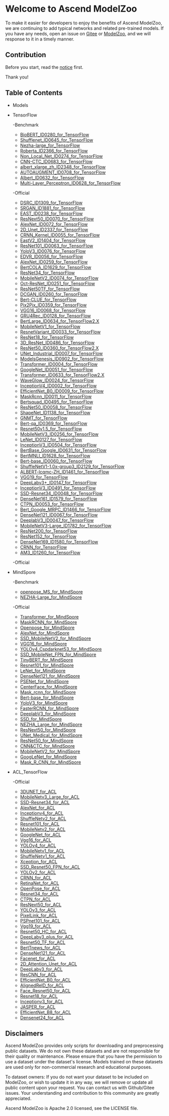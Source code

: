 # Welcome to Ascend ModelZoo

To make it easier for developers to enjoy the benefits of Ascend ModelZoo, we are continuing to add typical networks and related pre-trained models. If you have any needs, open an issue on [Gitee](https://github.com/Ascend/modelzoo/issues) or [ModelZoo](https://bbs.huaweicloud.com/forum/forum-726-1.html), and we will response to it in a timely manner.

## Contribution

Before you start, read the [notice](https://github.com/Ascend/modelzoo/blob/master/contrib/CONTRIBUTING.md) first.
 
Thank you!

## Table of Contents
- Models
- TensorFlow	
	
    -Benchmark

    - [BioBERT_ID0280_for_TensorFlow](https://github.com/Ascend/modelzoo/tree/master/built-in/TensorFlow/Benchmark/nlp/BioBERT_ID0280_for_TensorFlow/)
    - [Shufflenet_ID0645_for_TensorFlow](https://github.com/Ascend/modelzoo/tree/master/built-in/TensorFlow/Benchmark/cv/image_classification/Shufflenet_ID0645_for_TensorFlow/)
    - [Nezha-large_for_TensorFlow](https://github.com/Ascend/modelzoo/tree/master/built-in/TensorFlow/Benchmark/nlp/Nezha-large_for_TensorFlow/)
    - [Roberta_ID2366_for_TensorFlow](https://github.com/Ascend/modelzoo/tree/master/built-in/TensorFlow/Benchmark/nlp/Roberta_ID2366_for_TensorFlow/)
    - [Non_Local_Net_ID0274_for_TensorFlow](https://github.com/Ascend/modelzoo/tree/master/built-in/TensorFlow/Benchmark/cv/image_classification/Non_Local_Net_ID0274_for_TensorFlow/)
    - [CNN-CTC_ID0683_for_TensorFlow](https://github.com/Ascend/modelzoo/tree/master/built-in/TensorFlow/Benchmark/nlp/CNN-CTC_ID0683_for_TensorFlow/)
    - [albert_xlarge_zh_ID2348_for_TensorFlow](https://github.com/Ascend/modelzoo/tree/master/built-in/TensorFlow/Benchmark/nlp/albert_xlarge_zh_ID2348_for_TensorFlow/)
    - [AUTOAUGMENT_ID0708_for_TensorFlow](https://github.com/Ascend/modelzoo/tree/master/built-in/TensorFlow/Benchmark/cv/image_classification/AUTOAUGMENT_ID0708_for_TensorFlow/)
    - [Albert_ID0632_for_TensorFlow](https://github.com/Ascend/modelzoo/tree/master/built-in/TensorFlow/Benchmark/nlp/Albert_ID0632_for_TensorFlow/)
    - [Multi-Layer_Perceptron_ID0628_for_TensorFlow](https://github.com/Ascend/modelzoo/tree/master/built-in/TensorFlow/Benchmark/cv/image_classification/Multi-Layer_Perceptron_ID0628_for_TensorFlow/)


    -Official

    - [DSRC_ID1309_for_TensorFlow](https://github.com/Ascend/modelzoo/tree/master/built-in/TensorFlow/Official/cv/image_classification/DSRC_ID1309_for_TensorFlow/)
    - [SRGAN_ID1881_for_TensorFlow](https://github.com/Ascend/modelzoo/tree/master/built-in/TensorFlow/Official/cv/image_synthesis/SRGAN_ID1881_for_TensorFlow/)
    - [EAST_ID0238_for_TensorFlow](https://github.com/Ascend/modelzoo/tree/master/contrib/TensorFlow/Official/cv/east/EAST_ID0238_for_TensorFlow/)
    - [ResNext50_ID0070_for_TensorFlow](https://github.com/Ascend/modelzoo/tree/master/built-in/TensorFlow/Official/cv/image_classification/ResNext50_ID0070_for_TensorFlow/)
    - [AlexNet_ID0072_for_TensorFlow](https://github.com/Ascend/modelzoo/tree/master/built-in/TensorFlow/Official/cv/image_classification/AlexNet_ID0072_for_TensorFlow/)
    - [2D_Unet_ID2337_for_TensorFlow](https://github.com/Ascend/modelzoo/tree/master/built-in/TensorFlow/Official/cv/image_segmentation/2D_Unet_ID2337_for_TensorFlow/)
    - [CRNN_Kernel_ID0055_for_TensorFlow](https://github.com/Ascend/modelzoo/tree/master/built-in/TensorFlow/Official/cv/detection/CRNN_Kernel_ID0055_for_TensorFlow/)
    - [EastV2_ID1404_for_TensorFlow](https://github.com/Ascend/modelzoo/tree/master/built-in/TensorFlow/Official/cv/detection/EastV2_ID1404_for_TensorFlow/)
    - [ResNet101_ID0063_for_TensorFlow](https://github.com/Ascend/modelzoo/tree/master/built-in/TensorFlow/Official/cv/image_classification/ResNet101_ID0063_for_TensorFlow/)
    - [YoloV3_ID0076_for_TensorFlow](https://github.com/Ascend/modelzoo/tree/master/built-in/TensorFlow/Official/cv/detection/YoloV3_ID0076_for_TensorFlow/)
    - [EDVR_ID0056_for_TensorFlow](https://github.com/Ascend/modelzoo/tree/master/built-in/TensorFlow/Official/cv/Video_enhancement/EDVR_ID0056_for_TensorFlow/)
    - [AlexNet_ID0259_for_TensorFlow](https://github.com/Ascend/modelzoo/tree/master/built-in/TensorFlow/Official/cv/image_classification/AlexNet_ID0259_for_TensorFlow/)
    - [BertCOLA_ID1629_for_TensorFlow](https://github.com/Ascend/modelzoo/tree/master/built-in/TensorFlow/Official/nlp/BertCOLA_ID1629_for_TensorFlow/)
    - [ResNet34_for_TensorFlow](https://github.com/Ascend/modelzoo/tree/master/built-in/TensorFlow/Official/cv/image_classification/ResNet34_for_TensorFlow/)
    - [MobileNetV2_ID0074_for_TensorFlow](https://github.com/Ascend/modelzoo/tree/master/built-in/TensorFlow/Official/cv/image_classification/MobileNetV2_ID0074_for_TensorFlow/)
    - [Oct-ResNet_ID0251_for_TensorFlow](https://github.com/Ascend/modelzoo/tree/master/built-in/TensorFlow/Official/cv/image_classification/Oct-ResNet_ID0251_for_TensorFlow/)
    - [ResNet50TF_for_TensorFlow](https://github.com/Ascend/modelzoo/tree/master/built-in/TensorFlow/Official/cv/image_classification/ResNet50TF_for_TensorFlow/)
    - [DCGAN_ID0260_for_TensorFlow](https://github.com/Ascend/modelzoo/tree/master/built-in/TensorFlow/Official/cv/image_classification/DCGAN_ID0260_for_TensorFlow/)
    - [Bert-CLUE_for_TensorFlow](https://github.com/Ascend/modelzoo/tree/master/built-in/TensorFlow/Official/nlp/Bert-CLUE_for_TensorFlow/)
    - [Pix2Pix_ID0359_for_TensorFlow](https://github.com/Ascend/modelzoo/tree/master/built-in/TensorFlow/Official/cv/Image_translation/Pix2Pix_ID0359_for_TensorFlow/)
    - [VGG16_ID0068_for_TensorFlow](https://github.com/Ascend/modelzoo/tree/master/built-in/TensorFlow/Official/cv/image_classification/VGG16_ID0068_for_TensorFlow/)
    - [GRU4Rec_ID0128_for_TensorFlow](https://github.com/Ascend/modelzoo/tree/master/built-in/TensorFlow/Official/nlp/GRU4Rec_ID0128_for_TensorFlow/)
    - [BertLarge_ID0634_for_TensorFlow2.X](https://github.com/Ascend/modelzoo/tree/master/built-in/TensorFlow/Official/nlp/BertLarge_ID0634_for_TensorFlow2.X/)
    - [MobileNetV1_for_TensorFlow](https://github.com/Ascend/modelzoo/tree/master/built-in/TensorFlow/Official/cv/image_classification/MobileNetV1_for_TensorFlow/)
    - [ResnetVariant_ID0033_for_TensorFlow](https://github.com/Ascend/modelzoo/tree/master/built-in/TensorFlow/Official/cv/image_classification/ResnetVariant_ID0033_for_TensorFlow/)
    - [ResNet18_for_TensorFlow](https://github.com/Ascend/modelzoo/tree/master/built-in/TensorFlow/Official/cv/image_classification/ResNet18_for_TensorFlow/)
    - [3D_ResNet_ID0486_for_TensorFlow](https://github.com/Ascend/modelzoo/tree/master/built-in/TensorFlow/Official/cv/image_classification/3D_ResNet_ID0486_for_TensorFlow/)
    - [ResNet50_ID0360_for_TensorFlow2.X](https://github.com/Ascend/modelzoo/tree/master/built-in/TensorFlow/Official/cv/image_classification/ResNet50_ID0360_for_TensorFlow2.X/)
    - [UNet_Industrial_ID0007_for_TensorFlow](https://github.com/Ascend/modelzoo/tree/master/built-in/TensorFlow/Official/cv/image_segmentation/UNet_Industrial_ID0007_for_TensorFlow/)
    - [ModelsGenesis_ID0902_for_TensorFlow](https://github.com/Ascend/modelzoo/tree/master/built-in/TensorFlow/Official/cv/image_segmentation/ModelsGenesis_ID0902_for_TensorFlow/)
    - [Transformer_ID0004_for_TensorFlow](https://github.com/Ascend/modelzoo/tree/master/built-in/TensorFlow/Official/nlp/Transformer_ID0004_for_TensorFlow/)
    - [GoogleNet_ID0051_for_TensorFlow](https://github.com/Ascend/modelzoo/tree/master/built-in/TensorFlow/Official/cv/image_classification/GoogleNet_ID0051_for_TensorFlow/)
    - [Transformer_ID0633_for_TensorFlow2.X](https://github.com/Ascend/modelzoo/tree/master/built-in/TensorFlow/Official/nlp/Transformer_ID0633_for_TensorFlow2.X/)
    - [WaveGlow_ID0024_for_TensorFlow](https://github.com/Ascend/modelzoo/tree/master/built-in/TensorFlow/Official/audio/WaveGlow_ID0024_for_TensorFlow/)
    - [InceptionV4_ID0002_for_TensorFlow](https://github.com/Ascend/modelzoo/tree/master/built-in/TensorFlow/Official/cv/image_classification/InceptionV4_ID0002_for_TensorFlow/)
    - [EfficientNet_B0_ID0009_for_TensorFlow](https://github.com/Ascend/modelzoo/tree/master/built-in/TensorFlow/Official/cv/image_classification/EfficientNet_B0_ID0009_for_TensorFlow/)
    - [MaskRcnn_ID0011_for_TensorFlow](https://github.com/Ascend/modelzoo/tree/master/built-in/TensorFlow/Official/cv/detection/MaskRcnn_ID0011_for_TensorFlow/)
    - [Bertsquad_ID0495_for_TensorFlow](https://github.com/Ascend/modelzoo/tree/master/built-in/TensorFlow/Official/nlp/Bertsquad_ID0495_for_TensorFlow/)
    - [ResNet50_ID0058_for_TensorFlow](https://github.com/Ascend/modelzoo/tree/master/built-in/TensorFlow/Official/cv/image_classification/ResNet50_ID0058_for_TensorFlow/)
    - [ShapeNet_ID1138_for_TensorFlow](https://github.com/Ascend/modelzoo/tree/master/built-in/TensorFlow/Official/cv/image_segmentation/ShapeNet_ID1138_for_TensorFlow/)
    - [GNMT_for_TensorFlow](https://github.com/Ascend/modelzoo/tree/master/built-in/TensorFlow/Official/nlp/GNMT_for_TensorFlow/)
    - [Bert-qa_ID0369_for_TensorFlow](https://github.com/Ascend/modelzoo/tree/master/built-in/TensorFlow/Official/nlp/Bert-qa_ID0369_for_TensorFlow/)
    - [Resnet50v1.5_for_TensorFlow](https://github.com/Ascend/modelzoo/tree/master/built-in/TensorFlow/Official/cv/image_classification/Resnet50v1.5_for_TensorFlow/)
    - [MobileNetV3_ID0256_for_TensorFlow](https://github.com/Ascend/modelzoo/tree/master/built-in/TensorFlow/Official/cv/image_classification/MobileNetV3_ID0256_for_TensorFlow/)
    - [LeNet_ID0127_for_TensorFlow](https://github.com/Ascend/modelzoo/tree/master/built-in/TensorFlow/Official/nlp/LeNet_ID0127_for_TensorFlow/)
    - [InceptionV3_ID0504_for_TensorFlow](https://github.com/Ascend/modelzoo/tree/master/built-in/TensorFlow/Official/cv/image_classification/InceptionV3_ID0504_for_TensorFlow/)
    - [BertBase_Google_ID0631_for_TensorFlow](https://github.com/Ascend/modelzoo/tree/master/built-in/TensorFlow/Official/nlp/BertBase_Google_ID0631_for_TensorFlow/)
    - [BertMNLI_ID1628_for_TensorFlow](https://github.com/Ascend/modelzoo/tree/master/built-in/TensorFlow/Official/nlp/BertMNLI_ID1628_for_TensorFlow/)
    - [Bert-base_ID0060_for_TensorFlow](https://github.com/Ascend/modelzoo/tree/master/built-in/TensorFlow/Official/nlp/Bert-base_ID0060_for_TensorFlow/)
    - [ShuffleNetV1-1.0x-group3_ID2129_for_TensorFlow](https://github.com/Ascend/modelzoo/tree/master/built-in/TensorFlow/Official/cv/image_classification/ShuffleNetV1-1.0x-group3_ID2129_for_TensorFlow/)
    - [ALBERT-lcqmc-ZH_ID1461_for_TensorFlow](https://github.com/Ascend/modelzoo/tree/master/built-in/TensorFlow/Official/nlp/ALBERT-lcqmc-ZH_ID1461_for_TensorFlow/)
    - [VGG19_for_TensorFlow](https://github.com/Ascend/modelzoo/tree/master/built-in/TensorFlow/Official/cv/image_classification/VGG19_for_TensorFlow/)
    - [DeepLabv3+_ID0147_for_TensorFlow](https://github.com/Ascend/modelzoo/tree/master/built-in/TensorFlow/Official/cv/image_segmentation/DeepLabv3+_ID0147_for_TensorFlow/)
    - [InceptionV3_ID0491_for_TensorFlow](https://github.com/Ascend/modelzoo/tree/master/built-in/TensorFlow/Official/cv/image_classification/InceptionV3_ID0491_for_TensorFlow/)
    - [SSD-Resnet34_ID0048_for_TensorFlow](https://github.com/Ascend/modelzoo/tree/master/built-in/TensorFlow/Official/cv/detection/SSD-Resnet34_ID0048_for_TensorFlow/)
    - [DenseNet161_ID1579_for_TensorFlow](https://github.com/Ascend/modelzoo/tree/master/built-in/TensorFlow/Official/cv/image_classification/DenseNet161_ID1579_for_TensorFlow/)
    - [CTPN_ID0053_for_TensorFlow](https://github.com/Ascend/modelzoo/tree/master/built-in/TensorFlow/Official/cv/detection/CTPN_ID0053_for_TensorFlow/)
    - [Bert_Google_MRPC_ID1466_for_TensorFlow](https://github.com/Ascend/modelzoo/tree/master/built-in/TensorFlow/Official/nlp/Bert_Google_MRPC_ID1466_for_TensorFlow/)
    - [DenseNet121_ID0067_for_TensorFlow](https://github.com/Ascend/modelzoo/tree/master/built-in/TensorFlow/Official/cv/image_classification/DenseNet121_ID0067_for_TensorFlow/)
    - [DeeplabV3_ID0047_for_TensorFlow](https://github.com/Ascend/modelzoo/tree/master/built-in/TensorFlow/Official/cv/image_segmentation/DeeplabV3_ID0047_for_TensorFlow/)
    - [MobileNetV3-Large_ID1782_for_TensorFlow](https://github.com/Ascend/modelzoo/tree/master/built-in/TensorFlow/Official/cv/image_classification/MobileNetV3-Large_ID1782_for_TensorFlow/)
    - [ResNet200_for_TensorFlow](https://github.com/Ascend/modelzoo/tree/master/built-in/TensorFlow/Official/cv/image_classification/ResNet200_for_TensorFlow/)
    - [ResNet152_for_TensorFlow](https://github.com/Ascend/modelzoo/tree/master/built-in/TensorFlow/Official/cv/image_classification/ResNet152_for_TensorFlow/)
    - [DenseNet169_ID1580_for_TensorFlow](https://github.com/Ascend/modelzoo/tree/master/built-in/TensorFlow/Official/cv/image_classification/DenseNet169_ID1580_for_TensorFlow/)
    - [CRNN_for_TensorFlow](https://github.com/Ascend/modelzoo/tree/master/built-in/TensorFlow/Official/cv/detection/CRNN_for_TensorFlow/)
    - [AM3_ID1260_for_TensorFlow](https://github.com/Ascend/modelzoo/tree/master/built-in/TensorFlow/Official/cv/image_classification/AM3_ID1260_for_TensorFlow/)

            




    -Official






- MindSpore
	
    -Benchmark

    - [openpose_MS_for_MindSpore](https://github.com/Ascend/modelzoo/tree/master/built-in/MindSpore/Benchmark/cv/detection/openpose_MS_for_MindSpore/)
    - [NEZHA-Large_for_MindSpore](https://github.com/Ascend/modelzoo/tree/master/built-in/MindSpore/Benchmark/nlp/NEZHA-Large_for_MindSpore/)

	
    -Official

    - [Transformer_for_MindSpore](https://github.com/Ascend/modelzoo/tree/master/built-in/MindSpore/Official/nlp/Transformer_for_MindSpore/)
    - [MaskRCNN_for_MindSpore](https://github.com/Ascend/modelzoo/tree/master/built-in/MindSpore/Official/cv/detection/MaskRCNN_for_MindSpore/)
    - [Openpose_for_MindSpore](https://github.com/Ascend/modelzoo/tree/master/built-in/MindSpore/Official/cv/detection/Openpose_for_MindSpore/)
    - [AlexNet_for_MindSpore](https://github.com/Ascend/modelzoo/tree/master/built-in/MindSpore/Official/cv/image_classification/AlexNet_for_MindSpore/)
    - [SSD_MobileNetV2_for_MindSpore](https://github.com/Ascend/modelzoo/tree/master/built-in/MindSpore/Official/cv/detection/SSD_MobileNetV2_for_MindSpore/)
    - [VGG16_for_MindSpore](https://github.com/Ascend/modelzoo/tree/master/built-in/MindSpore/Official/cv/image_classification/VGG16_for_MindSpore/)
    - [YOLOv4_Cspdarknet53_for_MindSpore](https://github.com/Ascend/modelzoo/tree/master/built-in/MindSpore/Official/cv/detection/YOLOv4_Cspdarknet53_for_MindSpore/)
    - [SSD_MobileNet_FPN_for_MindSpore](https://github.com/Ascend/modelzoo/tree/master/built-in/MindSpore/Official/cv/detection/SSD_MobileNet_FPN_for_MindSpore/)
    - [TinyBERT_for_MindSpore](https://github.com/Ascend/modelzoo/tree/master/built-in/MindSpore/Official/nlp/TinyBERT_for_MindSpore/)
    - [Resnet101_for_MindSpore](https://github.com/Ascend/modelzoo/tree/master/built-in/MindSpore/Official/cv/image_classification/Resnet101_for_MindSpore/)
    - [LeNet_for_MindSpore](https://github.com/Ascend/modelzoo/tree/master/built-in/MindSpore/Official/cv/image_classification/LeNet_for_MindSpore/)
    - [DenseNet121_for_MindSpore](https://github.com/Ascend/modelzoo/tree/master/built-in/MindSpore/Official/cv/image_classification/DenseNet121_for_MindSpore/)
    - [PSENet_for_MindSpore](https://github.com/Ascend/modelzoo/tree/master/built-in/MindSpore/Official/cv/detection/PSENet_for_MindSpore/)
    - [CenterFace_for_MindSpore](https://github.com/Ascend/modelzoo/tree/master/built-in/MindSpore/Official/cv/detection/CenterFace_for_MindSpore/)
    - [Mask_rcnn_for_MindSpore](https://github.com/Ascend/modelzoo/tree/master/built-in/MindSpore/Official/cv/image_segmentation/Mask_rcnn_for_MindSpore/)
    - [Bert-base_for_MindSpore](https://github.com/Ascend/modelzoo/tree/master/built-in/MindSpore/Official/nlp/Bert-base_for_MindSpore/)
    - [YoloV3_for_MindSpore](https://github.com/Ascend/modelzoo/tree/master/built-in/MindSpore/Official/cv/detection/YoloV3_for_MindSpore/)
    - [FasterRCNN_for_MindSpore](https://github.com/Ascend/modelzoo/tree/master/built-in/MindSpore/Official/cv/detection/FasterRCNN_for_MindSpore/)
    - [DeeplabV3_for_MindSpore](https://github.com/Ascend/modelzoo/tree/master/built-in/MindSpore/Official/cv/image_segmentation/DeeplabV3_for_MindSpore/)
    - [SSD_for_MindSpore](https://github.com/Ascend/modelzoo/tree/master/built-in/MindSpore/Official/cv/detection/SSD_for_MindSpore/)
    - [NEZHA_Large_for_MindSpore](https://github.com/Ascend/modelzoo/tree/master/built-in/MindSpore/Official/nlp/NEZHA_Large_for_MindSpore/)
    - [ResNext50_for_MindSpore](https://github.com/Ascend/modelzoo/tree/master/built-in/MindSpore/Official/cv/image_classification/ResNext50_for_MindSpore/)
    - [UNet_Medical_for_MindSpore](https://github.com/Ascend/modelzoo/tree/master/built-in/MindSpore/Official/cv/image_segmentation/UNet_Medical_for_MindSpore/)
    - [ResNet50_for_MindSpore](https://github.com/Ascend/modelzoo/tree/master/built-in/MindSpore/Official/cv/image_classification/ResNet50_for_MindSpore/)
    - [CNN&CTC_for_MindSpore](https://github.com/Ascend/modelzoo/tree/master/built-in/MindSpore/Official/cv/image_classification/CNN&CTC_for_MindSpore/)
    - [MobileNetV2_for_MindSpore](https://github.com/Ascend/modelzoo/tree/master/built-in/MindSpore/Official/cv/image_classification/MobileNetV2_for_MindSpore/)
    - [GoogLeNet_for_MindSpore](https://github.com/Ascend/modelzoo/tree/master/built-in/MindSpore/Official/cv/image_classification/GoogLeNet_for_MindSpore/)
    - [Mask_R_CNN_for_MindSpore](https://github.com/Ascend/modelzoo/tree/master/built-in/MindSpore/Official/cv/image_segmentation/Mask_R_CNN_for_MindSpore/)

	



- ACL_TensorFlow

    -Official

    - [3DUNET_for_ACL](https://github.com/Ascend/modelzoo/tree/master/built-in/ACL_TensorFlow/Official/cv/3DUNET_for_ACL/)
    - [MobileNetv3_Large_for_ACL](https://github.com/Ascend/modelzoo/tree/master/built-in/ACL_TensorFlow/Official/cv/MobileNetv3_Large_for_ACL/)
    - [SSD-Resnet34_for_ACL](https://github.com/Ascend/modelzoo/tree/master/built-in/ACL_TensorFlow/Official/cv/SSD-Resnet34_for_ACL/)
    - [AlexNet_for_ACL](https://github.com/Ascend/modelzoo/tree/master/built-in/ACL_TensorFlow/Official/cv/AlexNet_for_ACL/)
    - [Inceptionv4_for_ACL](https://github.com/Ascend/modelzoo/tree/master/built-in/ACL_TensorFlow/Official/cv/Inceptionv4_for_ACL/)
    - [ShuffleNetv2_for_ACL](https://github.com/Ascend/modelzoo/tree/master/built-in/ACL_TensorFlow/Official/cv/ShuffleNetv2_for_ACL/)
    - [Resnet101_for_ACL](https://github.com/Ascend/modelzoo/tree/master/built-in/ACL_TensorFlow/Official/cv/Resnet101_for_ACL/)
    - [MobileNetv2_for_ACL](https://github.com/Ascend/modelzoo/tree/master/built-in/ACL_TensorFlow/Official/cv/MobileNetv2_for_ACL/)
    - [GoogleNet_for_ACL](https://github.com/Ascend/modelzoo/tree/master/built-in/ACL_TensorFlow/Official/cv/GoogleNet_for_ACL/)
    - [Vgg16_for_ACL](https://github.com/Ascend/modelzoo/tree/master/built-in/ACL_TensorFlow/Official/cv/Vgg16_for_ACL/)
    - [YOLOv4_for_ACL](https://github.com/Ascend/modelzoo/tree/master/built-in/ACL_TensorFlow/Official/cv/YOLOv4_for_ACL/)
    - [MobileNetv1_for_ACL](https://github.com/Ascend/modelzoo/tree/master/built-in/ACL_TensorFlow/Official/cv/MobileNetv1_for_ACL/)
    - [ShuffleNetv1_for_ACL](https://github.com/Ascend/modelzoo/tree/master/built-in/ACL_TensorFlow/Official/cv/ShuffleNetv1_for_ACL/)
    - [Xception_for_ACL](https://github.com/Ascend/modelzoo/tree/master/built-in/ACL_TensorFlow/Official/cv/Xception_for_ACL/)
    - [SSD_Resnet50_FPN_for_ACL](https://github.com/Ascend/modelzoo/tree/master/built-in/ACL_TensorFlow/Official/cv/SSD_Resnet50_FPN_for_ACL/)
    - [YOLOv2_for_ACL](https://github.com/Ascend/modelzoo/tree/master/built-in/ACL_TensorFlow/Official/cv/YOLOv2_for_ACL/)
    - [CRNN_for_ACL](https://github.com/Ascend/modelzoo/tree/master/built-in/ACL_TensorFlow/Official/cv/CRNN_for_ACL/)
    - [RetinaNet_for_ACL](https://github.com/Ascend/modelzoo/tree/master/built-in/ACL_TensorFlow/Official/cv/RetinaNet_for_ACL/)
    - [OpenPose_for_ACL](https://github.com/Ascend/modelzoo/tree/master/built-in/ACL_TensorFlow/Official/cv/OpenPose_for_ACL/)
    - [Resnet34_for_ACL](https://github.com/Ascend/modelzoo/tree/master/built-in/ACL_TensorFlow/Official/cv/Resnet34_for_ACL/)
    - [CTPN_for_ACL](https://github.com/Ascend/modelzoo/tree/master/built-in/ACL_TensorFlow/Official/cv/CTPN_for_ACL/)
    - [ResNext50_for_ACL](https://github.com/Ascend/modelzoo/tree/master/built-in/ACL_TensorFlow/Official/cv/ResNext50_for_ACL/)
    - [YOLOv3_for_ACL](https://github.com/Ascend/modelzoo/tree/master/built-in/ACL_TensorFlow/Official/cv/YOLOv3_for_ACL/)
    - [PixelLink_for_ACL](https://github.com/Ascend/modelzoo/tree/master/built-in/ACL_TensorFlow/Official/cv/PixelLink_for_ACL/)
    - [PSPnet101_for_ACL](https://github.com/Ascend/modelzoo/tree/master/built-in/ACL_TensorFlow/Official/cv/PSPnet101_for_ACL/)
    - [Vgg19_for_ACL](https://github.com/Ascend/modelzoo/tree/master/built-in/ACL_TensorFlow/Official/cv/Vgg19_for_ACL/)
    - [Resnet50_HC_for_ACL](https://github.com/Ascend/modelzoo/tree/master/built-in/ACL_TensorFlow/Official/cv/Resnet50_HC_for_ACL/)
    - [DeepLabv3_plus_for_ACL](https://github.com/Ascend/modelzoo/tree/master/built-in/ACL_TensorFlow/Official/cv/DeepLabv3_plus_for_ACL/)
    - [Resnet50_TF_for_ACL](https://github.com/Ascend/modelzoo/tree/master/built-in/ACL_TensorFlow/Official/cv/Resnet50_TF_for_ACL/)
    - [BertTnews_for_ACL](https://github.com/Ascend/modelzoo/tree/master/built-in/ACL_TensorFlow/Official/nlp/BertTnews_for_ACL/)
    - [DenseNet121_for_ACL](https://github.com/Ascend/modelzoo/tree/master/built-in/ACL_TensorFlow/Official/cv/DenseNet121_for_ACL/)
    - [Facenet_for_ACL](https://github.com/Ascend/modelzoo/tree/master/built-in/ACL_TensorFlow/Official/cv/Facenet_for_ACL/)
    - [2D_Attention_Unet_for_ACL](https://github.com/Ascend/modelzoo/tree/master/built-in/ACL_TensorFlow/Official/cv/2D_Attention_Unet_for_ACL/)
    - [DeepLabv3_for_ACL](https://github.com/Ascend/modelzoo/tree/master/built-in/ACL_TensorFlow/Official/cv/DeepLabv3_for_ACL/)
    - [ResCNN_for_ACL](https://github.com/Ascend/modelzoo/tree/master/built-in/ACL_TensorFlow/Official/cv/ResCNN_for_ACL/)
    - [EfficientNet_B0_for_ACL](https://github.com/Ascend/modelzoo/tree/master/built-in/ACL_TensorFlow/Official/cv/EfficientNet_B0_for_ACL/)
    - [AlignedReID_for_ACL](https://github.com/Ascend/modelzoo/tree/master/built-in/ACL_TensorFlow/Official/cv/AlignedReID_for_ACL/)
    - [Face_Resnet50_for_ACL](https://github.com/Ascend/modelzoo/tree/master/built-in/ACL_TensorFlow/Official/cv/Face_Resnet50_for_ACL/)
    - [Resnet18_for_ACL](https://github.com/Ascend/modelzoo/tree/master/built-in/ACL_TensorFlow/Official/cv/Resnet18_for_ACL/)
    - [Inceptionv3_for_ACL](https://github.com/Ascend/modelzoo/tree/master/built-in/ACL_TensorFlow/Official/cv/Inceptionv3_for_ACL/)
    - [JASPER_for_ACL](https://github.com/Ascend/modelzoo/tree/master/built-in/ACL_TensorFlow/Official/nlp/JASPER_for_ACL/)
    - [EfficientNet_B8_for_ACL](https://github.com/Ascend/modelzoo/tree/master/built-in/ACL_TensorFlow/Official/cv/EfficientNet_B8_for_ACL/)
    - [Densenet24_for_ACL](https://github.com/Ascend/modelzoo/tree/master/built-in/ACL_TensorFlow/Official/cv/Densenet24_for_ACL/)

		



					
  
		
## Disclaimers

Ascend ModelZoo provides only scripts for downloading and preprocessing public datasets. We do not own these datasets and are not responsible for their quality or maintenance. Please ensure that you have the permission to use a dataset under the dataset's license. Models trained on these datasets are used only for non-commercial research and educational purposes.

To dataset owners:
If you do not want your dataset to be included on ModelZoo, or wish to update it in any way, we will remove or update all public content upon your request. You can contact us with Github/Gitee issues. Your understanding and contribution to this community are greatly appreciated.

Ascend ModelZoo is Apache 2.0 licensed, see the LICENSE file.
